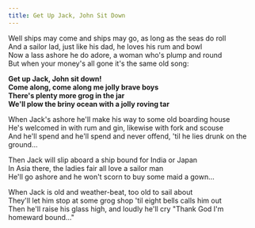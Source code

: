 ```yaml
---  
title: Get Up Jack, John Sit Down  
---  
```

  
Well ships may come and ships may go, as long as the seas do roll  
And a sailor lad, just like his dad, he loves his rum and bowl  
Now a lass ashore he do adore, a woman who's plump and round  
But when your money's all gone it's the same old song:

**Get up Jack, John sit down!**  
**Come along, come along me jolly brave boys**  
**There's plenty more grog in the jar**  
**We'll plow the briny ocean with a jolly roving tar**  

When Jack's ashore he'll make his way to some old boarding house  
He's welcomed in with rum and gin, likewise with fork and scouse  
And he'll spend and he'll spend and never offend, 'til he lies drunk on the ground…  

Then Jack will slip aboard a ship bound for India or Japan  
In Asia there, the ladies fair all love a sailor man  
He'll go ashore and he won't scorn to buy some maid a gown…  

When Jack is old and weather-beat, too old to sail about  
They'll let him stop at some grog shop 'til eight bells calls him out  
Then he'll raise his glass high, and loudly he'll cry "Thank God I'm homeward bound…"  